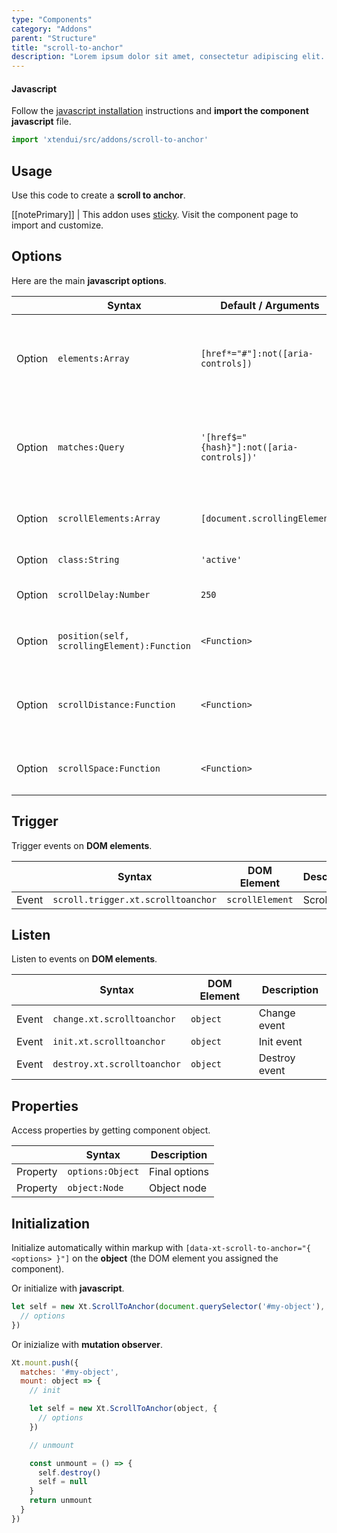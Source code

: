 ```yaml
---
type: "Components"
category: "Addons"
parent: "Structure"
title: "scroll-to-anchor"
description: "Lorem ipsum dolor sit amet, consectetur adipiscing elit. Nunc tempus laoreet leo sit amet iaculis."
---
```


#### Javascript

Follow the [javascript installation](/introduction/getting-started/installation#javascript-installation) instructions and **import the component javascript** file.

```jsx
import 'xtendui/src/addons/scroll-to-anchor'
```

## Usage

Use this code to create a **scroll to anchor**.

[[notePrimary]]
| This addon uses [sticky](/components/core/sticky). Visit the component page to import and customize.

<demo>
  <div class="gatsby_demo_item toggle" data-iframe="iframe/components/addons/scroll-to-anchor">
  </div>
</demo>

## Options
 
Here are the main **javascript options**.

<div class="table-scroll">

|                         | Syntax                                    | Default / Arguments                       | Description                   |
| ----------------------- | ----------------------------------------- | ----------------------------- | ----------------------------- |
| Option                    | `elements:Array`                          | `[href*="#"]:not([aria-controls])`        | Elements nodes (filter out toggle components toggles with `:not([aria-controls])`)            |
| Option                    | `matches:Query`                          | `'[href$="{hash}"]:not([aria-controls])'`        | Matches nodes (filter out toggle components toggles with `:not([aria-controls])`)               |
| Option                    | `scrollElements:Array`                          | `[document.scrollingElement]`        | Scroll nodes (ordered parent > child)             |
| Option                    | `class:String`                          | `'active'`        | Activation class             |
| Option                    | `scrollDelay:Number`                          | `250`        | Delay on scroll checks             |
| Option                    | `position(self, scrollingElement):Function`             | `<Function>`        | Positioning function return `Number`             |
| Option                    | `scrollDistance:Function`                          | `<Function>`        | Distance from top on scroll checks return `Number`            |
| Option                    | `scrollSpace:Function`                          | `<Function>`        | Positioning space from top return `Number`             |

</div>

## Trigger

Trigger events on **DOM elements**.

<div class="table-scroll">

|                         | Syntax                                    | DOM Element                    | Description                   |
| ----------------------- | ----------------------------------------- | ----------------------------- | ----------------------------- |
| Event                   | `scroll.trigger.xt.scrolltoanchor`       | `scrollElement` | Scroll event             |

</div>

## Listen

Listen to events on **DOM elements**.

<div class="table-scroll">

|                         | Syntax                                    | DOM Element                    | Description                   |
| ----------------------- | ----------------------------------------- | ----------------------------- | ----------------------------- |
| Event                   | `change.xt.scrolltoanchor`      | `object` | Change event            |
| Event                   | `init.xt.scrolltoanchor`           | `object` | Init event             |
| Event                   | `destroy.xt.scrolltoanchor`           | `object` | Destroy event             |

</div>

## Properties

Access properties by getting component object.

<div class="table-scroll">

|                         | Syntax                                   | Description                   |
| ----------------------- | ---------------------------------------- | ----------------------------- |
| Property                   | `options:Object`       | Final options             |
| Property                   | `object:Node`       | Object node             |

</div>

## Initialization

Initialize automatically within markup with `[data-xt-scroll-to-anchor="{ <options> }"]` on the **object** (the DOM element you assigned the component).

Or initialize with **javascript**.

```js
let self = new Xt.ScrollToAnchor(document.querySelector('#my-object'), {
  // options
})
```

Or inizialize with **mutation observer**.

```js
Xt.mount.push({
  matches: '#my-object',
  mount: object => {
    // init

    let self = new Xt.ScrollToAnchor(object, {
      // options
    })

    // unmount

    const unmount = () => {
      self.destroy()
      self = null
    }
    return unmount
  }
})
```
